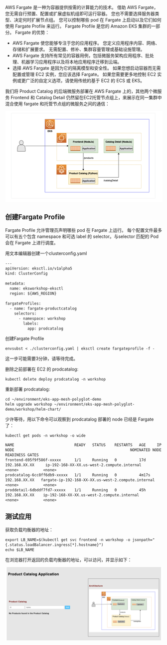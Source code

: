 AWS Fargate 是一种为容器提供按需的计算能力的技术。 借助 AWS Fargate，您无需自行预置、配置或扩展虚拟机组即可运行容器。 您也不需要选择服务器类型、决定何时扩展节点组。 您可以控制哪些 pod 在 Fargate 上启动以及它们如何使用 Fargate Profile 来运行。 Fargate Profile 是您的 Amazon EKS 集群的一部分。
Fargate 的优势：

- AWS Fargate 使您能够专注于您的应用程序。 您定义应用程序内容、网络、存储和扩展要求。 无需配置、修补、集群容量管理或基础设施管理。
- AWS Fargate 支持所有常见的容器用例，包括微服务架构应用程序、批处理、机器学习应用程序以及将本地应用程序迁移到云端。
- 选择 AWS Fargate 是因为它的隔离模型和安全性。 如果您想启动容器而无需配置或管理 EC2 实例，您应该选择 Fargate。 如果您需要更多地控制 EC2 实例或更广泛的自定义选项，请使用传统的基于 EC2 的 ECS 或 EKS。

我们将 Product Catalog 的后端微服务部署在 AWS Fargate 上的，其他两个微服务 Frontend 和 Catalog Detail 仍然留在EC2托管节点组上，来展示在同一集群中混合使用 fargate 和托管节点组的微服务之间的通信：

![](./screenshots/fargate.png)

## 创建Fargate Profile
Fargate Profile 允许管理员声明哪些 pod 在 Fargate 上运行。 每个配置文件最多可以有五个包含 namespace 和可选 label 的 selector。与selector 匹配的 Pod 会在 Fargate 上进行调度。

用文本编辑器创建一个clusterconfig.yaml
```
---
apiVersion: eksctl.io/v1alpha5
kind: ClusterConfig

metadata:
  name: eksworkshop-eksctl
  region: ${AWS_REGION}

fargateProfiles:
  - name: fargate-productcatalog
    selectors:
      - namespace: workshop
        labels:
          app: prodcatalog
```

创建Fargate Profile
```
envsubst < ./clusterconfig.yaml | eksctl create fargateprofile -f -
```
这一步可能需要3分钟，请等待完成。


删除之前部署在 EC2 的 prodcatalog:
```
kubectl delete deploy prodcatalog -n workshop
```

重新部署 prodcatalog:
```
cd ~/environment/eks-app-mesh-polyglot-demo
helm upgrade workshop ~/environment/eks-app-mesh-polyglot-demo/workshop/helm-chart/
```

少许等待，用以下命令可以观察到 prodcatalog 部署的 node 已经是 Fargate了：
```
kubectl get pods -n workshop -o wide
```
```
NAME                           READY   STATUS    RESTARTS   AGE     IP                NODE                                                    NOMINATED NODE   READINESS GATES
frontend-695f9f586f-xxxxx      1/1     Running   0          17d     192.168.XX.XX     ip-192-168-XX-XX.us-west-2.compute.internal             <none>           <none>
prodcatalog-6cc8ff6db9-xxxxx   1/1     Running   0          4m17s   192.168.XX.XX   fargate-ip-192-168-XX-XX.us-west-2.compute.internal   <none>           <none>
proddetail-6dbddf7fd7-xxxxx    1/1     Running   0          45h     192.168.XX.XX    ip-192-168-XX-XX.us-west-2.compute.internal             <none>           <none>
```


## 测试应用
获取负载均衡器的地址：
```
export LB_NAME=$(kubectl get svc frontend -n workshop -o jsonpath="{.status.loadBalancer.ingress[*].hostname}") 
echo $LB_NAME
```

在浏览器打开返回的负载均衡器的地址，可以访问，并显示如下：

![](./screenshots/fargate-outcome.png)


